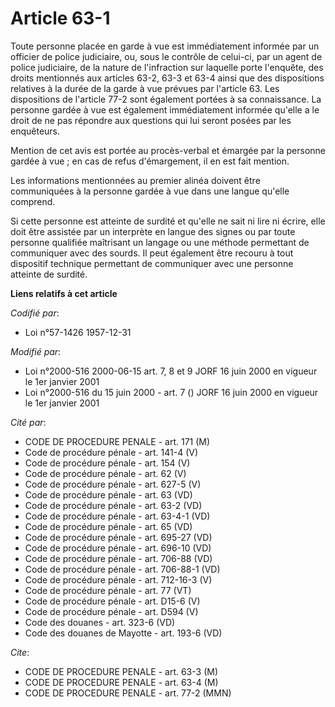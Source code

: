# Article 63-1

Toute personne placée en garde à vue est immédiatement informée par un officier de police judiciaire, ou, sous le contrôle de
celui-ci, par un agent de police judiciaire, de la nature de l'infraction sur laquelle porte l'enquête, des droits mentionnés
aux articles 63-2, 63-3 et 63-4 ainsi que des dispositions relatives à la durée de la garde à vue prévues par l'article 63.
Les dispositions de l'article 77-2 sont également portées à sa connaissance. La personne gardée à vue est également
immédiatement informée qu'elle a le droit de ne pas répondre aux questions qui lui seront posées par les enquêteurs.

Mention de cet avis est portée au procès-verbal et émargée par la personne gardée à vue ; en cas de refus d'émargement, il en
est fait mention.

Les informations mentionnées au premier alinéa doivent être communiquées à la personne gardée à vue dans une langue qu'elle
comprend.

Si cette personne est atteinte de surdité et qu'elle ne sait ni lire ni écrire, elle doit être assistée par un interprète en
langue des signes ou par toute personne qualifiée maîtrisant un langage ou une méthode permettant de communiquer avec des
sourds. Il peut également être recouru à tout dispositif technique permettant de communiquer avec une personne atteinte de
surdité.

**Liens relatifs à cet article**

_Codifié par_:

  - Loi n°57-1426 1957-12-31

_Modifié par_:

  - Loi n°2000-516 2000-06-15 art. 7, 8 et 9 JORF 16 juin 2000 en vigueur le 1er janvier 2001
  - Loi n°2000-516 du 15 juin 2000 - art. 7 () JORF 16 juin 2000 en vigueur le 1er janvier 2001

_Cité par_:

  - CODE DE PROCEDURE PENALE - art. 171 (M)
  - Code de procédure pénale - art. 141-4 (V)
  - Code de procédure pénale - art. 154 (V)
  - Code de procédure pénale - art. 62 (V)
  - Code de procédure pénale - art. 627-5 (V)
  - Code de procédure pénale - art. 63 (VD)
  - Code de procédure pénale - art. 63-2 (VD)
  - Code de procédure pénale - art. 63-4-1 (VD)
  - Code de procédure pénale - art. 65 (VD)
  - Code de procédure pénale - art. 695-27 (VD)
  - Code de procédure pénale - art. 696-10 (VD)
  - Code de procédure pénale - art. 706-88 (VD)
  - Code de procédure pénale - art. 706-88-1 (VD)
  - Code de procédure pénale - art. 712-16-3 (V)
  - Code de procédure pénale - art. 77 (VT)
  - Code de procédure pénale - art. D15-6 (V)
  - Code de procédure pénale - art. D594 (V)
  - Code des douanes - art. 323-6 (VD)
  - Code des douanes de Mayotte - art. 193-6 (VD)

_Cite_:

  - CODE DE PROCEDURE PENALE - art. 63-3 (M)
  - CODE DE PROCEDURE PENALE - art. 63-4 (M)
  - CODE DE PROCEDURE PENALE - art. 77-2 (MMN)
